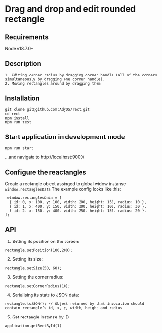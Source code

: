 # Drag and drop and edit rounded rectangle

## Requirements
Node v18.7.0+

## Description
    1. Editing corner radius by dragging corner handle (all of the corners simultaneously by dragging one corner handle).
    2. Moving rectangles around by dragging them
## Installation
```
git clone git@github.com:AdyOS/rect.git
cd rect
npm install
npm run test
```

## Start application in development mode

```
npm run start
```
...and navigate to http://localhost:9000/

## Configure the reactangles
Create a rectangle object assinged to global widow instanse 
``` window.rectanglesData ```
The example config looks like this:
```
 window.rectanglesData = [
  { id: 0, x: 100, y: 100, width: 200, height: 150, radius: 10 },
  { id: 1, x: 400, y: 150, width: 300, height: 100, radius: 30 },
  { id: 2, x: 150, y: 400, width: 250, height: 150, radius: 20 },
];
```

## API
1. Setting its position on the screen: 
```
rectangle.setPosition(100,200);
```
2. Setting its size: 
```
rectangle.setSize(50, 60);
```
3. Setting the corner radius: 
```
rectangle.setCornerRadius(10);
```
4. Serialising its state to JSON data: 
```
rectangle.toJSON(); // Object returned by that invocation should contain rectangle’s id, x, y, width, height and radius 
```
5. Get rectangle instanse by ID 
```
application.getRectById(1)
```

